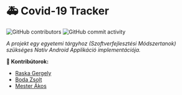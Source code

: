 # **:ambulance: Covid-19 Tracker**

![GitHub contributors](https://img.shields.io/github/contributors/GTDiablo/Covid-19-Tracker?color=green) ![GitHub commit activity](https://img.shields.io/github/commit-activity/w/GTDiablo/Covid-19-Tracker?color=green)

_A projekt egy egyetemi tárgyhoz (Szoftverfejlesztési Módszertanok) szükséges Natív Android Applikáció implementációja._

**:handshake: Kontribútorok:**
- [Raska Gergely](www.github.com/wenjaze)
- [Boda Zsolt](www.github.com/GTDiablo)
- [Mester Ákos](www.github.com/mesterakos963)
